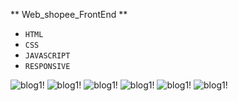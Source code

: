 ** Web_shopee_FrontEnd **

- `HTML`
- `CSS`
- `JAVASCRIPT`
- `RESPONSIVE` 

![blog1!](https://github.com/hopnguyen123/Web_shopee_Frontend/tree/master/image/shope_p1.png)
![blog1!](https://github.com/hopnguyen123/Web_shopee_Frontend/tree/master/image/shope_p2.png)
![blog1!](https://github.com/hopnguyen123/Web_shopee_Frontend/tree/master/image/shope_p3.png)
![blog1!](https://github.com/hopnguyen123/Web_shopee_Frontend/tree/master/image/shope_p4.png)
![blog1!](https://github.com/hopnguyen123/Web_shopee_Frontend/tree/master/image/shope_p5.png)
![blog1!](https://github.com/hopnguyen123/Web_shopee_Frontend/tree/master/image/shope_p6.png)
